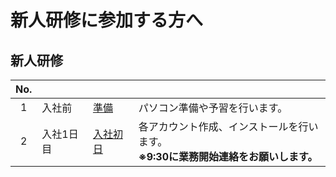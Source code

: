 # 新人研修に参加する方へ

## 新人研修

| No. |  |  |  |
| :---: | --- | --- | --- |
| 1 | 入社前 | [準備](./../../preparation/index.md) | パソコン準備や予習を行います。 |
| 2 | 入社1日目 | [入社初日](./../first-day/index.md) | 各アカウント作成、インストールを行います。<br>**※9:30に業務開始連絡をお願いします。** |
